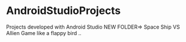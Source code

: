 # AndroidStudioProjects
Projects developed with Android Studio
NEW FOLDER=> Space Ship VS Allien Game like a flappy bird .. 

